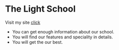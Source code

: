  # The Light School

 Visit my site [click](https://reverent-fermat-6bf471.netlify.app/)


 - You can get enough information about our school.
 - You will find our features and speciality in details.
 - You will get the  our best.